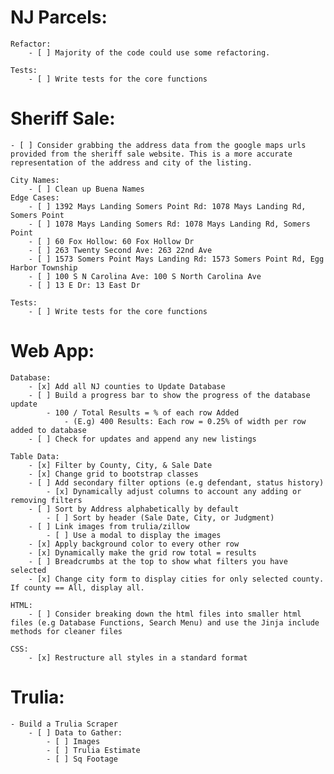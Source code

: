 # NJ Parcels:
    
    Refactor:
        - [ ] Majority of the code could use some refactoring.
    
    Tests:
        - [ ] Write tests for the core functions

# Sheriff Sale:

    - [ ] Consider grabbing the address data from the google maps urls provided from the sheriff sale website. This is a more accurate representation of the address and city of the listing.
  
    City Names:
        - [ ] Clean up Buena Names
    Edge Cases:
        - [ ] 1392 Mays Landing Somers Point Rd: 1078 Mays Landing Rd, Somers Point
        - [ ] 1078 Mays Landing Somers Rd: 1078 Mays Landing Rd, Somers Point
        - [ ] 60 Fox Hollow: 60 Fox Hollow Dr
        - [ ] 263 Twenty Second Ave: 263 22nd Ave
        - [ ] 1573 Somers Point Mays Landing Rd: 1573 Somers Point Rd, Egg Harbor Township
        - [ ] 100 S N Carolina Ave: 100 S North Carolina Ave
        - [ ] 13 E Dr: 13 East Dr

    Tests:
        - [ ] Write tests for the core functions

# Web App:

    Database:
        - [x] Add all NJ counties to Update Database
        - [ ] Build a progress bar to show the progress of the database update
            - 100 / Total Results = % of each row Added
                - (E.g) 400 Results: Each row = 0.25% of width per row added to database
        - [ ] Check for updates and append any new listings

    Table Data:
        - [x] Filter by County, City, & Sale Date
        - [x] Change grid to bootstrap classes
        - [ ] Add secondary filter options (e.g defendant, status history)
            - [x] Dynamically adjust columns to account any adding or removing filters
        - [ ] Sort by Address alphabetically by default
            - [ ] Sort by header (Sale Date, City, or Judgment)
        - [ ] Link images from trulia/zillow
            - [ ] Use a modal to display the images
        - [x] Apply background color to every other row
        - [x] Dynamically make the grid row total = results
        - [ ] Breadcrumbs at the top to show what filters you have selected
        - [x] Change city form to display cities for only selected county. If county == All, display all.

    HTML:
        - [ ] Consider breaking down the html files into smaller html files (e.g Database Functions, Search Menu) and use the Jinja include methods for cleaner files

    CSS:
        - [x] Restructure all styles in a standard format

# Trulia:

    - Build a Trulia Scraper
        - [ ] Data to Gather:
            - [ ] Images
            - [ ] Trulia Estimate
            - [ ] Sq Footage